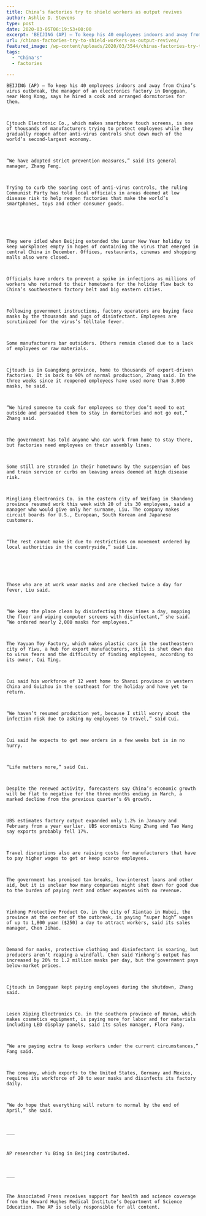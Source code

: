```yaml
---
title: China’s factories try to shield workers as output revives
author: Ashlie D. Stevens
type: post
date: 2020-03-05T06:19:53+00:00
excerpt: 'BEIJING (AP) — To keep his 40 employees indoors and away from China’s virus outbreak, the manager of an electronics factory in Dongguan, near Hong Kong, says he hired a cook and arranged dormitories for them. Cjtouch Electronic Co., which makes smartphone touch screens, is one of thousands of manufacturers trying to protect employees while&hellip;'
url: /chinas-factories-try-to-shield-workers-as-output-revives/
featured_image: /wp-content/uploads/2020/03/3544/chinas-factories-try-to-shield-workers-as-output-revives.jpg
tags:
  - "China's"
  - factories

---
```

  
    BEIJING (AP) — To keep his 40 employees indoors and away from China’s virus outbreak, the manager of an electronics factory in Dongguan, near Hong Kong, says he hired a cook and arranged dormitories for them.
  
  
  
    Cjtouch Electronic Co., which makes smartphone touch screens, is one of thousands of manufacturers trying to protect employees while they gradually reopen after anti-virus controls shut down much of the world’s second-largest economy.
  
  
  
    “We have adopted strict prevention measures,” said its general manager, Zhang Feng.
  
  
  
    Trying to curb the soaring cost of anti-virus controls, the ruling Communist Party has told local officials in areas deemed at low disease risk to help reopen factories that make the world’s smartphones, toys and other consumer goods.
  
  
  
  
  
  
    They were idled when Beijing extended the Lunar New Year holiday to keep workplaces empty in hopes of containing the virus that emerged in central China in December. Offices, restaurants, cinemas and shopping malls also were closed.
  
  
  
    Officials have orders to prevent a spike in infections as millions of workers who returned to their hometowns for the holiday flow back to China’s southeastern factory belt and big eastern cities.
  
  
  
    Following government instructions, factory operators are buying face masks by the thousands and jugs of disinfectant. Employees are scrutinized for the virus’s telltale fever.
  
  
  
    Some manufacturers bar outsiders. Others remain closed due to a lack of employees or raw materials.
  
  
  
    Cjtouch is in Guangdong province, home to thousands of export-driven factories. It is back to 90% of normal production, Zhang said. In the three weeks since it reopened employees have used more than 3,000 masks, he said.
  
  
  
    “We hired someone to cook for employees so they don’t need to eat outside and persuaded them to stay in dormitories and not go out,” Zhang said.
  
  
  
    The government has told anyone who can work from home to stay there, but factories need employees on their assembly lines.
  
  
  
    Some still are stranded in their hometowns by the suspension of bus and train service or curbs on leaving areas deemed at high disease risk.
  
  
  
    Mingliang Electronics Co. in the eastern city of Weifang in Shandong province resumed work this week with 20 of its 30 employees, said a manager who would give only her surname, Liu. The company makes circuit boards for U.S., European, South Korean and Japanese customers.
  
  
  
    “The rest cannot make it due to restrictions on movement ordered by local authorities in the countryside,” said Liu.
  
  
  
  
  
  
    Those who are at work wear masks and are checked twice a day for fever, Liu said.
  
  
  
    “We keep the place clean by disinfecting three times a day, mopping the floor and wiping computer screens with disinfectant,” she said. “We ordered nearly 2,000 masks for employees.”
  
  
  
    The Yayuan Toy Factory, which makes plastic cars in the southeastern city of Yiwu, a hub for export manufacturers, still is shut down due to virus fears and the difficulty of finding employees, according to its owner, Cui Ting.
  
  
  
    Cui said his workforce of 12 went home to Shanxi province in western China and Guizhou in the southeast for the holiday and have yet to return.
  
  
  
    “We haven’t resumed production yet, because I still worry about the infection risk due to asking my employees to travel,” said Cui.
  
  
  
    Cui said he expects to get new orders in a few weeks but is in no hurry.
  
  
  
    “Life matters more,” said Cui.
  
  
  
    Despite the renewed activity, forecasters say China’s economic growth will be flat to negative for the three months ending in March, a marked decline from the previous quarter’s 6% growth.
  
  
  
    UBS estimates factory output expanded only 1.2% in January and February from a year earlier. UBS economists Ning Zhang and Tao Wang say exports probably fell 17%.
  
  
  
    Travel disruptions also are raising costs for manufacturers that have to pay higher wages to get or keep scarce employees.
  
  
  
    The government has promised tax breaks, low-interest loans and other aid, but it is unclear how many companies might shut down for good due to the burden of paying rent and other expenses with no revenue.
  
  
  
    Yinhong Protective Product Co. in the city of Xiantao in Hubei, the province at the center of the outbreak, is paying “super high” wages of up to 1,800 yuan ($250) a day to attract workers, said its sales manager, Chen Jihao.
  
  
  
    Demand for masks, protective clothing and disinfectant is soaring, but producers aren’t reaping a windfall. Chen said Yinhong’s output has increased by 20% to 1.2 million masks per day, but the government pays below-market prices.
  
  
  
    Cjtouch in Dongguan kept paying employees during the shutdown, Zhang said.
  
  
  
    Lesen Xiping Electronics Co. in the southern province of Hunan, which makes cosmetics equipment, is paying more for labor and for materials including LED display panels, said its sales manager, Flora Fang.
  
  
  
    “We are paying extra to keep workers under the current circumstances,” Fang said.
  
  
  
    The company, which exports to the United States, Germany and Mexico, requires its workforce of 20 to wear masks and disinfects its factory daily.
  
  
  
    “We do hope that everything will return to normal by the end of April,” she said.
  
  
  
    ___
  
  
  
    AP researcher Yu Bing in Beijing contributed.
  
  
  
    ___
  
  
  
    The Associated Press receives support for health and science coverage from the Howard Hughes Medical Institute’s Department of Science Education. The AP is solely responsible for all content.
  
